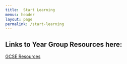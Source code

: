 ```yaml
---
title:  Start Learning
menus: header
layout: page
permalink: /start-learning
---
```


## Links to Year Group Resources here:

[GCSE Resources](/gcse-resources)




<!-- This guide is for deploying devlopr-jekyll blog using Github Pages, If you want to switch to any other Deployment Providers. We have deployment guides below ! -->

<!-- Steps to create your blog using devlopr-jekyll:

>  **Step 1.**  Fork the repo - [click here](https://github.com/sujaykundu777/devlopr-jekyll/fork)


![Devlopr Jekyll Repo](/assets/img/posts/fork1.png){:class="img-fluid"}

> **Step 2.** Use **your-github-username.github.io** as the new repo  ( Replace your-github-username with yours). Remember if you use the name other than your-github-username.github.io , your blog will be built using gh-pages branch.

![Devlopr Jekyll Repo](/assets/img/posts/fork2.png){:class="img-fluid"}

![Devlopr Jekyll Repo](/assets/img/posts/fork3.png){:class="img-fluid"}

> **Step 3.** Clone the new repo locally to make changes :

![Devlopr Jekyll Repo](/assets/img/posts/fork31.png){:class="img-fluid"}

![Devlopr Jekyll Repo](/assets/img/posts/fork32.png){:class="img-fluid"}

![Devlopr Jekyll Repo](/assets/img/posts/fork33.png){:class="img-fluid"}

```
 $ git clone https://github.com/yourusername/yourusername.github.io
 $ cd yourusername.github.io
 $ code .
```

> **Step 4.** Open the files using VSCode and edit _config.yml and edit with your details:

- _config.yml file - replace with your own details
- _posts - Add your blog posts here
- _includes - You can replace the contents of the files with your data. (contains widgets)
- _assets/img - Add all your images here

![Devlopr Jekyll Repo](/assets/img/posts/fork34.png){:class="img-fluid"}

> **Step 5** - Install the development requirements:

Let's first set up our development environment, You might need to install the following tools:

1. [Git](https://git-scm.com/)
2. [Ruby](https://www.ruby-lang.org/) and [Bundler](https://bundler.io/)
3. [VSCode](https://code.visualstudio.com/download)

We need ruby and bundler to build our site locally. After installation check if its working:

For ruby :

```
    $ ruby -v
    ruby 2.5.1p57 (2018-03-29 revision 63029) [x86_64-linux-gnu]
```
For bundler :

  ```
    $ bundler -v
    Bundler version 2.0.1
  ```

> **Step 6.** Install the gem dependencies by running the following command

`$ bundle update`
`$ bundle install`

> **Step 7.** Serve the site locally by running the following command below:

`$ jekyll serve`

![Devlopr Jekyll Repo](/assets/img/posts/fork4.png){:class="img-fluid"}

Visit [http://localhost:4000](http://localhost:4000) for development server

![Devlopr Jekyll Repo](/assets/img/posts/fork41.png){:class="img-fluid"}

Once happy with your blog changes. Push your changes to master branch.

> **Step 8.** Push Your Local Changes

```
 $ git add .
 $ git commit -m "my new blog using devlopr-jekyll"
 $ git push origin master
```

Visit your Github Repo settings ! Enable master branch as Github Pages Branch :

![Devlopr Jekyll Repo](/assets/img/posts/fork6.png){:class="img-fluid"}

> **Step 9.** Deploy your Blog :

![Devlopr Jekyll Repo](/assets/img/posts/fork7.png){:class="img-fluid"}


Check the Deployment Guides Below :

- [Deploy using Github Pages using Github Actions](https://sujaykundu.com/blog/post/deploy-jekyll-using-github-pages-and-github-actions#/)
- [Deploy using Github Pages using Travis](https://sujaykundu.com/blog/posts/deploy-jekyll-blog-using-github-pages-and-travis-ci/#/)
- Deploy using Zeit Now
- Deploy using Netlify
- Deploy using Heroku
- Deploy using AWS Amplify
- Deploy using CloudCannon

> **Step 10**. Connecting to a Headless CMS (Content Management System):

You can use the below Headless CMS services to manage content on your blog seemlessly.

- Using Jekyll Admin
- Using Forestry CMS
- Usign Siteleaf CMS
- Using CloudCannon CMS
- Using Contentful

> Congrats ! On your new shining Blog !

You can visit the blog using [http://your-github-username.github.io](http://your-github-username.github.io) (in case of hosting using github pages). The url may vary depending on your Deployment provider. -->
